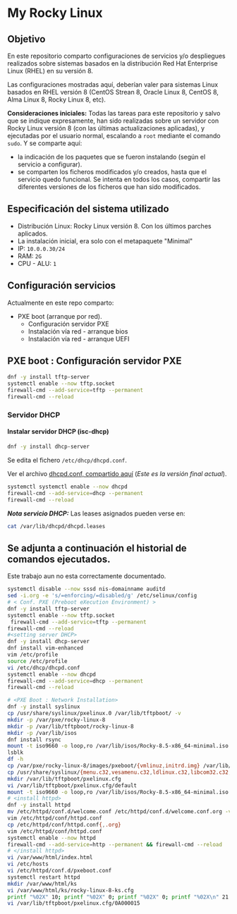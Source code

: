 # My Rocky Linux

## Objetivo

En este repositorio comparto configuraciones de servicios y/o despliegues realizados sobre sistemas basados en la distribución Red Hat Enterprise Linux (RHEL) en su versión 8.

Las configuraciones mostradas aquí, deberían valer para sistemas Linux basados en RHEL versión 8 (CentOS Strean 8, Oracle Linux 8, CentOS 8, Alma Linux 8, Rocky Linux 8, etc).

**Consideraciones iniciales:** Todas las tareas para este repositorio y salvo que se indique expresamente, han sido realizadas sobre un servidor con Rocky Linux versión 8 (con las últimas actualizaciones aplicadas), y ejecutadas por el usuario normal, escalando a `root` mediante el comando `sudo`. Y se comparte aquí:

- la indicación de los paquetes que se fueron instalando (según el servicio a configurar). 
- se comparten los ficheros modificados y/o creados, hasta que el servicio quedo funcional. Se intenta en todos los casos, compartir las diferentes versiones de los ficheros que han sido modificados.

## Especificación del sistema utilizado

- Distribución Linux: Rocky Linux versión 8. Con los últimos parches aplicados.
- La instalación inicial, era solo con el metapaquete "Minimal"
- IP: `10.0.0.30/24`
- RAM: `2G`
- CPU - ALU: `1`

## Configuración servicios

Actualmente en este repo comparto:

- PXE boot (arranque por red). 
  - Configuración servidor PXE
  - Instalación vía red - arranque bios 
  - Instalación vía red - arranque UEFI

## PXE boot : Configuración servidor PXE

```bash
dnf -y install tftp-server 
systemctl enable --now tftp.socket 
firewall-cmd --add-service=tftp --permanent 
firewall-cmd --reload
```

### Servidor DHCP

#### Instalar servidor DHCP (isc-dhcp)

```bash
dnf -y install dhcp-server
```

Se edita el fichero `/etc/dhcp/dhcpd.conf`. 

Ver el archivo [dhcpd.conf, compartido aquí](./etc/dhcp/dhcpd.conf) (_Este es la versión final actual_).

```bash
systemctl systemctl enable --now dhcpd
firewall-cmd --add-service=dhcp --permanent
firewall-cmd --reload
```

**_Nota servicio DHCP:_** Las leases asignados pueden verse en:

```bash
cat /var/lib/dhcpd/dhcpd.leases
```



## Se adjunta a continuación el historial de comandos ejecutados.

Este trabajo aun no esta correctamente documentado.

```bash
systemctl disable --now sssd nis-domainname auditd
sed -i.org -e 's/=enforcing/=disabled/g' /etc/selinux/config 
# < Conf. PXE (Preboot eXecution Environment) >
dnf -y install tftp-server 
systemctl enable --now tftp.socket 
 firewall-cmd --add-service=tftp --permanent 
firewall-cmd --reload
#<setting server DHCP>
dnf -y install dhcp-server 
dnf install vim-enhanced
vim /etc/profile
source /etc/profile
vi /etc/dhcp/dhcpd.conf 
systemctl enable --now dhcpd
firewall-cmd --add-service=dhcp --permanent 
firewall-cmd --reload 

# <PXE Boot : Network Installation>
dnf -y install syslinux
cp /usr/share/syslinux/pxelinux.0 /var/lib/tftpboot/ -v
mkdir -p /var/pxe/rocky-linux-8
mkdir -p /var/lib/tftpboot/rocky-linux-8
mkdir -p /var/lib/isos
dnf install rsync
mount -t iso9660 -o loop,ro /var/lib/isos/Rocky-8.5-x86_64-minimal.iso /var/pxe/rocky-linux-8
lsblk 
df -h
cp /var/pxe/rocky-linux-8/images/pxeboot/{vmlinuz,initrd.img} /var/lib/tftpboot/rocky-linux-8/
cp /usr/share/syslinux/{menu.c32,vesamenu.c32,ldlinux.c32,libcom32.c32,libutil.c32} /var/lib/tftpboot/ -v
mkdir /var/lib/tftpboot/pxelinux.cfg
vi /var/lib/tftpboot/pxelinux.cfg/default 
mount -t iso9660 -o loop,ro /var/lib/isos/Rocky-8.5-x86_64-minimal.iso /var/pxe/rocky-linux-8
# <install httpd>
dnf -y install httpd
mv /etc/httpd/conf.d/welcome.conf /etc/httpd/conf.d/welcome.conf.org -v
vim /etc/httpd/conf/httpd.conf 
cp /etc/httpd/conf/httpd.conf{,.org}
vim /etc/httpd/conf/httpd.conf
systemctl enable --now httpd
firewall-cmd --add-service=http --permanent && firewall-cmd --reload 
# </install httpd>
vi /var/www/html/index.html 
vi /etc/hosts
vi /etc/httpd/conf.d/pxeboot.conf
systemctl restart httpd
mkdir /var/www/html/ks
vi /var/www/html/ks/rocky-linux-8-ks.cfg 
printf "%02X" 10; printf "%02X" 0; printf "%02X" 0; printf "%02X\n" 21
vi /var/lib/tftpboot/pxelinux.cfg/0A000015
```
